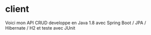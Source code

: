 # client

Voici mon API CRUD developpe en Java 1.8 avec Spring Boot / JPA / Hibernate / H2 et teste avec JUnit
